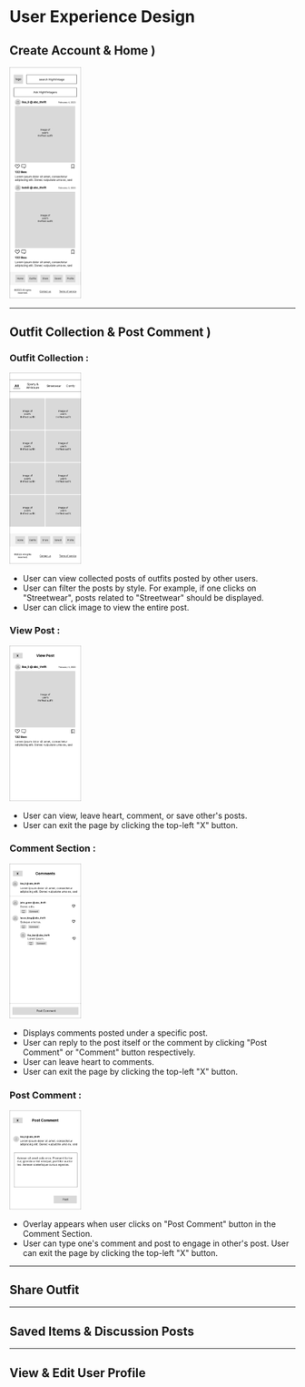 # User Experience Design

<!-- This repository contains instructions and files for two assignments that together comprise the user experience design phase of a web app.

Replace the contents of this file with the completed assignments, as described in: -->

<!-- - [app map & wireframe instructions](instructions-0a-app-map-wireframes.md).
- [prototype instructions](instructions-0b-prototyping.md) -->


<!-- For the wireframe diagrams, include the title of each diagram, as well as a simple explanation of the purpose of the screen it represents.
Any functionality of the screen that is not obvious should be written into the document. -->

## **Create Account & Home )**
<img src="./ux-design/0d-home.png" alt= “create-account” width="25%"> <br/>


---

## **Outfit Collection & Post Comment )**
### Outfit Collection :
<img src="./ux-design/1a-outfit-collection.png" alt= “create-account” width="25%"> <br/>
- User can view collected posts of outfits posted by other users. 
- User can filter the posts by style. For example, if one clicks on "Streetwear", posts related to "Streetwear" should be displayed.
- User can click image to view the entire post.

### View Post :
<img src="./ux-design/1b-view-post.png" alt= “create-account” width="25%"> <br/>
- User can view, leave heart, comment, or save other's posts.
- User can exit the page by clicking the top-left "X" button.

### Comment Section :
<img src="./ux-design/1c-comment-section.png" alt= “create-account” width="25%"> <br/>
- Displays comments posted under a specific post.
- User can reply to the post itself or the comment by clicking "Post Comment" or "Comment" button respectively.
- User can leave heart to comments.
- User can exit the page by clicking the top-left "X" button.

### Post Comment :
<img src="./ux-design/1d-post-comment-overlay.png" alt= “create-account” width="25%"> <br/>
- Overlay appears when user clicks on "Post Comment" button in the Comment Section.
- User can type one's comment and post to engage in other's post. 
User can exit the page by clicking the top-left "X" button.

---
## Share Outfit 

---
## Saved Items & Discussion Posts


---
## View & Edit User Profile

